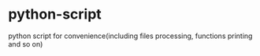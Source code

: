 # python-script
python script for convenience(including files processing, functions printing and so on)

